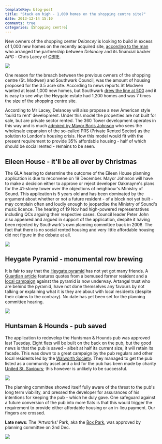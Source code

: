 ```yaml
---
templateKey: blog-post
title: "Stack em high - 1,000 homes on the shopping centre site?"
date: 2013-12-14 15:10
comments: true
categories: [Shopping centre] 
---
```

New owners of the shopping center _Delancey_ is looking to build in excess of 1,000 new homes on the recently acquired site, [according to the man](http://www.costar.co.uk/en/assets/news/2013/December/CoStar-Column-Delancey-and-APGs-Elephant-move-marks-milestone-for-PRS/) who arranged the partnership between _Delancey_ and its financial backer _APG_ - Chris Lacey of [CBRE](http://www.cbre.co.uk/uk-en).

![](http://cdn.ltstatic.com/2006/May/DK372644_942long.jpg)

One reason for the breach between the previous owners of the shopping centre (St. Modwen) and Southwark Council, was the amount of housing proposed for the 3.5 acre site. According to news reports St Modwen wanted at least 1,000 new homes, but Southwark [drew the line at 500](http://www.costar.co.uk/en/assets/news/2013/March/Elephant--Castle-mall-sale-hits-housing-hitch/) and it is easy to see why: the Heygate estate had 1,200 homes and was 7 times the size of the shopping centre site. 
 
According to Mr Lacey, Delancey will also propose a new American style 'build to rent' development. Under this model the properties are not built for sale, but are private sector rented. The 360 Tower development operates in this way and is much [admired by Mayor Boris Johnson](/2013-08-10-towering-disgrace) who sees the wholesale expansion of the so-called PRS (Private Rented Sector) as the solution to London's housing crisis. How this model would fit with the present requirement to provide 35% affordable housing - half of which should be social rented - remains to be seen. 

## Eileen House - it'll be all over by Christmas
The GLA hearing to determine the outcome of the Eileen House planning application is due to reconvene on 19 December. Mayor Johnson will have to make a decision either to approve or reject developer Oakmayne's plans for the 41-storey tower over the objections of neighbour's Ministry of Sound. This application is 5 years old and has been dominated by the argument about whether or not a future resident - of a block not yet built - may complain often and loudly enough to jeopardise the Ministry of Sound's music licence. The hearing of 19 Nov had high-powered representatives including QCs arguing their respective cases. Council leader Peter John also appeared and argued in support of the application, despite it having been rejected by Southwark's own planning committee back in 2008. The fact that there is no social rented housing and very little affordable housing did not figure in the debate at all.

![](http://s0.geograph.org.uk/geophotos/02/64/29/2642974_bdc315a3.jpg)

## Heygate Pyramid - monumental row brewing
It is fair to say that the [Heygate pyramid](/2013-11-15-heygate-pyramid-proposed-pharaoh-not-included/) has not yet got many friends. A [Guardian article](http://www.theguardian.com/uk-news/2013/dec/12/heygate-pyramid-london-estate-evicted-condemn-artwork?CMP=twt_gu) features quotes from a bemused former resident and a [local campaign](http://southwarknotes.wordpress.com/2013/12/13/heygate-estate-artangel-mike-nelson-pyramid-no-thanks/) against the pyramid is now underway. Artangel trust who are behind the pyramid, have not done themselves any favours by not talking or explaining what it is they are about with local residents (despite their claims to the contrary). No date has yet been set for the planning committee hearing.  

![](http://southwarknotes.files.wordpress.com/2013/12/pyramid-container.jpg)

## Huntsman & Hounds - pub saved
The application to redevelop the Huntsman & Hounds pub was approved last Tuesday. Eight flats will be built on the back on the pub, but the good news is that the pub is saved - albeit at half its current size; it will retain its facade. This was down to a great campaign by the pub regulars and other local residents led by the [Walworth Society](http://walworthsociety.co.uk/). They managed to get the pub listed as a community asset and a bid for the pub has been made by charity [United St. Saviours](http://www.ustsc.org.uk/); this however is unlikely to be successful. 

![](http://upload.wikimedia.org/wikipedia/commons/a/a7/Huntsman_and_Hounds,_Walworth,_SE17_(4485879963).jpg)

The planning committee showed itself fully aware of the threat to the pub's long term viability, and pressed the developer for assurances of his intentions for keeping the pub - which he duly gave. One safeguard against a future conversion of the pub into more flats is that this would trigger the requirement to provide either affordable housing or an in-lieu payment. Our fingers are crossed. 

__Late news:__
The 'Artworks' Park, aka the [Box Park](/2013-10-23-oakmayne-vs-ministry-of-sound-round-198/), was approved by planning committee on 2nd Dec.

![](http://southwarknotes.files.wordpress.com/2013/10/artworks-new-elephant.png)

